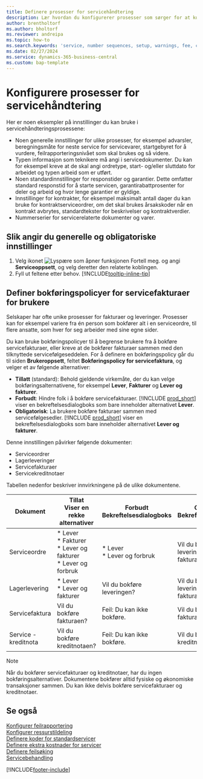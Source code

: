 ```yaml
---
title: Definere prosesser for servicehåndtering
description: Lær hvordan du konfigurerer prosesser som sørger for at kundene dine er tilfreds med servicen.
author: brentholtorf
ms.author: bholtorf
ms.reviewer: andreipa
ms.topic: how-to
ms.search.keywords: 'service, number sequences, setup, warnings, fee, contracts, warranties'
ms.date: 02/27/2024
ms.service: dynamics-365-business-central
ms.custom: bap-template
---
```


# <a name="configure-service-management-processes"></a>Konfigurere prosesser for servicehåndtering

Her er noen eksempler på innstillinger du kan bruke i servicehåndteringsprosessene:  
  
* Noen generelle innstillinger for ulike prosesser, for eksempel advarsler, beregningsmåte for neste service for servicevarer, startgebyret for å vurdere, feilrapporteringsnivået som skal brukes og så videre.  
* Typen informasjon som teknikere må angi i servicedokumenter. Du kan for eksempel kreve at de skal angi ordretype, start- og/eller sluttdato for arbeidet og typen arbeid som er utført.  
* Noen standardinnstillinger for responstider og garantier. Dette omfatter standard responstid for å starte servicen, garantirabattprosenter for deler og arbeid og hvor lenge garantier er gyldige.  
* Innstillinger for kontrakter, for eksempel maksimalt antall dager du kan bruke for kontraktserviceordrer, om det skal brukes årsakskoder når en kontrakt avbrytes, standardtekster for beskrivelser og kontraktverdier.  
* Nummerserier for servicerelaterte dokumenter og varer.  

## <a name="to-enter-general-and-mandatory-settings"></a>Slik angir du generelle og obligatoriske innstillinger

1. Velg ikonet ![Lyspære som åpner funksjonen Fortell meg.](media/ui-search/search_small.png "Fortell hva du vil gjøre") og angi **Serviceoppsett**, og velg deretter den relaterte koblingen.
2. Fyll ut feltene etter behov. [!INCLUDE[tooltip-inline-tip](includes/tooltip-inline-tip_md.md)]  

## <a name="set-up-service-invoice-posting-policies-for-users"></a>Definer bokføringspolicyer for servicefakturaer for brukere

Selskaper har ofte unike prosesser for fakturaer og leveringer. Prosesser kan for eksempel variere fra én person som bokfører alt i en serviceordre, til flere ansatte, som hver for seg arbeider med sine egne sider.

Du kan bruke bokføringspolicyer til å begrense brukere fra å bokføre servicefakturaer, eller kreve at de bokfører fakturaer sammen med den tilknyttede servicefølgeseddelen. For å definere en bokføringspolicy går du til siden **Brukeroppsett**, feltet **Bokføringspolicy for servicefaktura**, og velger et av følgende alternativer:

* **Tillatt** (standard): Behold gjeldende virkemåte, der du kan velge bokføringsalternativene, for eksempel **Lever**, **Fakturer** og **Lever og fakturer**.
* **Forbudt**: Hindre folk i å bokføre servicefakturaer. [!INCLUDE [prod_short](includes/prod_short.md)] viser en bekreftelsesdialogboks som bare inneholder alternativet **Lever**.
* **Obligatorisk**: La brukere bokføre fakturaer sammen med servicefølgesedler. [!INCLUDE [prod_short](includes/prod_short.md)] viser en bekreftelsesdialogboks som bare inneholder alternativet **Lever og fakturer**.

Denne innstillingen påvirker følgende dokumenter:

* Serviceordrer
* Lagerleveringer
* Servicefakturaer
* Servicekreditnotaer

Tabellen nedenfor beskriver innvirkningene på de ulike dokumentene.

|Dokument  |Tillat<br>Viser en rekke alternativer   |Forbudt<br>Bekreftelsesdialogboks  |Obligatorisk<br>Bekreftelsesdialogboks  |
|---------|---------|---------|---------|
|Serviceordre     | * Lever<br>* Fakturer<br>* Lever og fakturer<br>* Lever og forbruk         |* Lever<br>* Lever og forbruk  |Vil du bokføre leveringen og fakturaen?         |
|Lagerlevering     |* Lever<br>* Lever og fakturer         |Vil du bokføre leveringen?         | Vil du bokføre leveringen og fakturaen?        |
|Servicefaktura     | Vil du bokføre fakturaen?         | Feil: Du kan ikke bokføre.       |Vil du bokføre fakturaen?         |
|Service - kreditnota     | Vil du bokføre kreditnotaen?         | Feil: Du kan ikke bokføre.        |Vil du bokføre kreditnotaen?         |

> [!NOTE]
> Når du bokfører servicefakturaer og kreditnotaer, har du ingen bokføringsalternativer. Dokumentene bokfører alltid fysiske og økonomiske transaksjoner sammen. Du kan ikke delvis bokføre servicefakturaer og kreditnotaer.

## <a name="see-also"></a>Se også

[Konfigurer feilrapportering](service-how-setup-fault-reporting.md)  
[Konfigurer ressurstildeling](service-how-setup-resource-allocation.md)  
[Definere koder for standardservicer](service-how-setup-service-coding.md)  
[Definere ekstra kostnader for servicer](service-how-setup-service-costs-pricing.md)  
[Definere feilsøking](service-how-setup-troubleshooting.md)  
[Servicebehandling](service-service.md)  


[!INCLUDE[footer-include](includes/footer-banner.md)]
